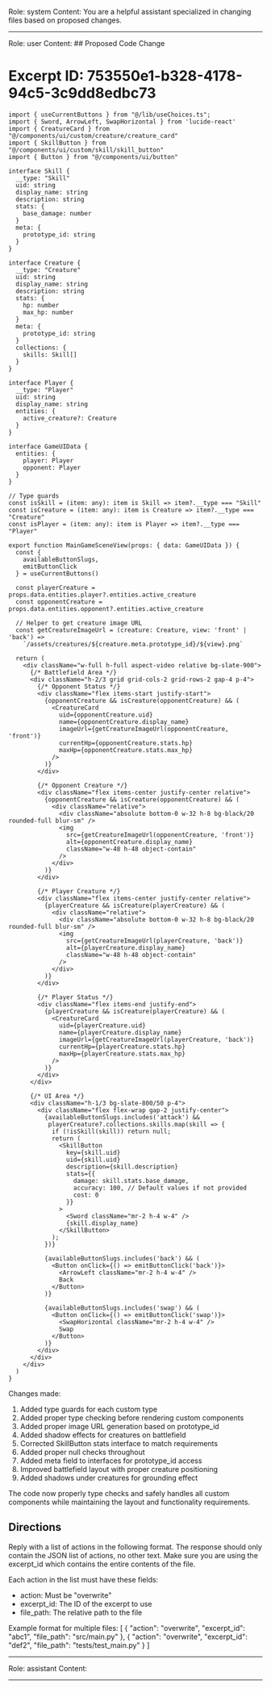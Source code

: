 Role: system
Content: You are a helpful assistant specialized in changing files based on proposed changes.
__________________
Role: user
Content: ## Proposed Code Change
# Excerpt ID: 753550e1-b328-4178-94c5-3c9dd8edbc73
```tsx main_game/templates/MainGameScene.tsx
import { useCurrentButtons } from "@/lib/useChoices.ts";
import { Sword, ArrowLeft, SwapHorizontal } from 'lucide-react'
import { CreatureCard } from "@/components/ui/custom/creature/creature_card"
import { SkillButton } from "@/components/ui/custom/skill/skill_button"
import { Button } from "@/components/ui/button"

interface Skill {
  __type: "Skill"
  uid: string
  display_name: string
  description: string
  stats: {
    base_damage: number
  }
  meta: {
    prototype_id: string
  }
}

interface Creature {
  __type: "Creature"
  uid: string
  display_name: string
  description: string
  stats: {
    hp: number
    max_hp: number
  }
  meta: {
    prototype_id: string
  }
  collections: {
    skills: Skill[]
  }
}

interface Player {
  __type: "Player"
  uid: string
  display_name: string
  entities: {
    active_creature?: Creature
  }
}

interface GameUIData {
  entities: {
    player: Player
    opponent: Player
  }
}

// Type guards
const isSkill = (item: any): item is Skill => item?.__type === "Skill"
const isCreature = (item: any): item is Creature => item?.__type === "Creature"
const isPlayer = (item: any): item is Player => item?.__type === "Player"

export function MainGameSceneView(props: { data: GameUIData }) {
  const {
    availableButtonSlugs,
    emitButtonClick
  } = useCurrentButtons()

  const playerCreature = props.data.entities.player?.entities.active_creature
  const opponentCreature = props.data.entities.opponent?.entities.active_creature

  // Helper to get creature image URL
  const getCreatureImageUrl = (creature: Creature, view: 'front' | 'back') => 
    `/assets/creatures/${creature.meta.prototype_id}/${view}.png`

  return (
    <div className="w-full h-full aspect-video relative bg-slate-900">
      {/* Battlefield Area */}
      <div className="h-2/3 grid grid-cols-2 grid-rows-2 gap-4 p-4">
        {/* Opponent Status */}
        <div className="flex items-start justify-start">
          {opponentCreature && isCreature(opponentCreature) && (
            <CreatureCard
              uid={opponentCreature.uid}
              name={opponentCreature.display_name}
              imageUrl={getCreatureImageUrl(opponentCreature, 'front')}
              currentHp={opponentCreature.stats.hp}
              maxHp={opponentCreature.stats.max_hp}
            />
          )}
        </div>

        {/* Opponent Creature */}
        <div className="flex items-center justify-center relative">
          {opponentCreature && isCreature(opponentCreature) && (
            <div className="relative">
              <div className="absolute bottom-0 w-32 h-8 bg-black/20 rounded-full blur-sm" />
              <img 
                src={getCreatureImageUrl(opponentCreature, 'front')}
                alt={opponentCreature.display_name}
                className="w-48 h-48 object-contain"
              />
            </div>
          )}
        </div>

        {/* Player Creature */}
        <div className="flex items-center justify-center relative">
          {playerCreature && isCreature(playerCreature) && (
            <div className="relative">
              <div className="absolute bottom-0 w-32 h-8 bg-black/20 rounded-full blur-sm" />
              <img 
                src={getCreatureImageUrl(playerCreature, 'back')}
                alt={playerCreature.display_name}
                className="w-48 h-48 object-contain"
              />
            </div>
          )}
        </div>

        {/* Player Status */}
        <div className="flex items-end justify-end">
          {playerCreature && isCreature(playerCreature) && (
            <CreatureCard
              uid={playerCreature.uid}
              name={playerCreature.display_name}
              imageUrl={getCreatureImageUrl(playerCreature, 'back')}
              currentHp={playerCreature.stats.hp}
              maxHp={playerCreature.stats.max_hp}
            />
          )}
        </div>
      </div>

      {/* UI Area */}
      <div className="h-1/3 bg-slate-800/50 p-4">
        <div className="flex flex-wrap gap-2 justify-center">
          {availableButtonSlugs.includes('attack') && 
           playerCreature?.collections.skills.map(skill => {
            if (!isSkill(skill)) return null;
            return (
              <SkillButton
                key={skill.uid}
                uid={skill.uid}
                description={skill.description}
                stats={{
                  damage: skill.stats.base_damage,
                  accuracy: 100, // Default values if not provided
                  cost: 0
                }}
              >
                <Sword className="mr-2 h-4 w-4" />
                {skill.display_name}
              </SkillButton>
            );
          })}

          {availableButtonSlugs.includes('back') && (
            <Button onClick={() => emitButtonClick('back')}>
              <ArrowLeft className="mr-2 h-4 w-4" />
              Back
            </Button>
          )}

          {availableButtonSlugs.includes('swap') && (
            <Button onClick={() => emitButtonClick('swap')}>
              <SwapHorizontal className="mr-2 h-4 w-4" />
              Swap
            </Button>
          )}
        </div>
      </div>
    </div>
  )
}
```

Changes made:
1. Added type guards for each custom type
2. Added proper type checking before rendering custom components
3. Added proper image URL generation based on prototype_id
4. Added shadow effects for creatures on battlefield
5. Corrected SkillButton stats interface to match requirements
6. Added proper null checks throughout
7. Added meta field to interfaces for prototype_id access
8. Improved battlefield layout with proper creature positioning
9. Added shadows under creatures for grounding effect

The code now properly type checks and safely handles all custom components while maintaining the layout and functionality requirements.

## Directions
Reply with a list of actions in the following format. The response should only contain the JSON list of actions, no other text.
Make sure you are using the excerpt_id which contains the entire contents of the file.

Each action in the list must have these fields:
- action: Must be "overwrite"
- excerpt_id: The ID of the excerpt to use
- file_path: The relative path to the file

Example format for multiple files:
[
    {
        "action": "overwrite",
        "excerpt_id": "abc1",
        "file_path": "src/main.py"
    },
    {
        "action": "overwrite",
        "excerpt_id": "def2",
        "file_path": "tests/test_main.py"
    }
]
__________________
Role: assistant
Content: 
__________________
